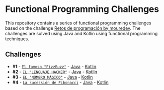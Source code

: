 # Functional Programming Challenges

This repository contains a series of functional programming challenges based on the challenge [Retos de programación by mouredev](https://retosdeprogramacion.com/ejercicios). The challenges are solved using Java and Kotlin using functional programming techniques.

## Challenges

- **#1** - [`El famoso "FizzBuzz"`](./challenges/1_challenge.md) - [Java](./src/main/java/org/example/challenges/Challenge1.java) - [Kotlin](./src/main/java/org/example/challenges/Challenge1.kt)
- **#2** - [`EL "LENGUAJE HACKER"`](./challenges/2_challenge.md) - [Java](./src/main/java/org/example/challenges/Challenge2.java) - [Kotlin](./src/main/java/org/example/challenges/Challenge2.kt)
- **#3** - [`EL "NÚMERO MÁGICO"`](./challenges/3_challenge.md) - [Java](./src/main/java/org/example/challenges/Challenge3.java) - [Kotlin](./src/main/java/org/example/challenges/Challenge3.kt)
- **#4** - [`La sucessión de Fibonacci`](./challenges/4_challenge.md) - [Java](./src/main/java/org/example/challenges/Challenge4.java) - [Kotlin](./src/main/java/org/example/challenges/Challenge4.kt)